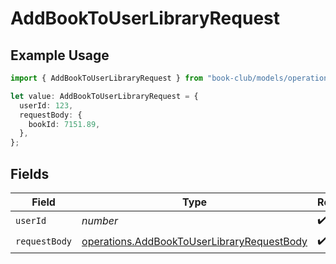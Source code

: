 # AddBookToUserLibraryRequest

## Example Usage

```typescript
import { AddBookToUserLibraryRequest } from "book-club/models/operations";

let value: AddBookToUserLibraryRequest = {
  userId: 123,
  requestBody: {
    bookId: 7151.89,
  },
};
```

## Fields

| Field                                                                                                    | Type                                                                                                     | Required                                                                                                 | Description                                                                                              | Example                                                                                                  |
| -------------------------------------------------------------------------------------------------------- | -------------------------------------------------------------------------------------------------------- | -------------------------------------------------------------------------------------------------------- | -------------------------------------------------------------------------------------------------------- | -------------------------------------------------------------------------------------------------------- |
| `userId`                                                                                                 | *number*                                                                                                 | :heavy_check_mark:                                                                                       | N/A                                                                                                      | 123                                                                                                      |
| `requestBody`                                                                                            | [operations.AddBookToUserLibraryRequestBody](../../models/operations/addbooktouserlibraryrequestbody.md) | :heavy_check_mark:                                                                                       | N/A                                                                                                      |                                                                                                          |